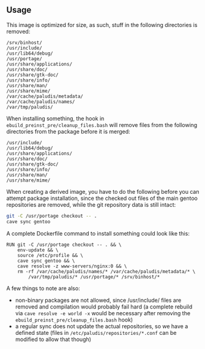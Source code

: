 ## Usage

This image is optimized for size, as such, stuff in the following
directories is removed:
```
/srv/binhost/
/usr/include/
/usr/lib64/debug/
/usr/portage/
/usr/share/applications/
/usr/share/doc/
/usr/share/gtk-doc/
/usr/share/info/
/usr/share/man/
/usr/share/mime/
/var/cache/paludis/metadata/
/var/cache/paludis/names/
/var/tmp/paludis/
```

When installing something, the hook in `ebuild_preinst_pre/cleanup_files.bash`
will remove files from the following directories from the package before
it is merged:
```
/usr/include/
/usr/lib64/debug/
/usr/share/applications/
/usr/share/doc/
/usr/share/gtk-doc/
/usr/share/info/
/usr/share/man/
/usr/share/mime/
```

When creating a derived image, you have to do the following before
you can attempt package installation, since the checked out files
of the main gentoo repositories are removed, while the git repository
data is still intact:
```sh
git -C /usr/portage checkout -- .
cave sync gentoo
```

A complete Dockerfile command to install something could look like this:
```
RUN git -C /usr/portage checkout -- . && \
	env-update && \
	source /etc/profile && \
	cave sync gentoo && \
	cave resolve -z www-servers/nginx:0 && \
	rm -rf /var/cache/paludis/names/* /var/cache/paludis/metadata/* \
		/var/tmp/paludis/* /usr/portage/* /srv/binhost/*
```

A few things to note are also:
* non-binary packages are not allowed, since /usr/include/ files are removed and compilation would probably fail hard (a complete rebuild via `cave resolve -e world -x` would be necessary after removing the `ebuild_preinst_pre/cleanup_files.bash` hook)
* a regular sync does not update the actual repositories, so we have a defined state (files in `/etc/paludis/repositories/*.conf` can be modified to allow that though)
